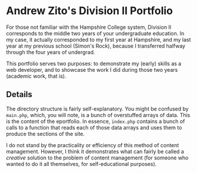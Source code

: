 # Andrew Zito's Division II Portfolio

For those not familiar with the Hampshire College system, Division II corresponds to the middle two years of your undergraduate education. In my case, it actually corresponded to my first year at Hampshire, and my last year at my previous school (Simon's Rock), because I transferred halfway through the four years of undergrad.

This portfolio serves two purposes: to demonstrate my (early) skills as a web developer, and to showcase the work I did during those two years (academic work, that is).

## Details

The directory structure is fairly self-explanatory. You might be confused by `main.php`, which, you will note, is a bunch of overstuffed arrays of data. This is the content of the eportfolio. In essence, `index.php` contains a bunch of calls to a function that reads each of those data arrays and uses them to produce the sections of the site.

I do not stand by the practicality or efficiency of this method of content management. However, I think it demonstrates what can fairly be called a *creative* solution to the problem of content management (for someone who wanted to do it all themselves, for self-educational purposes).
